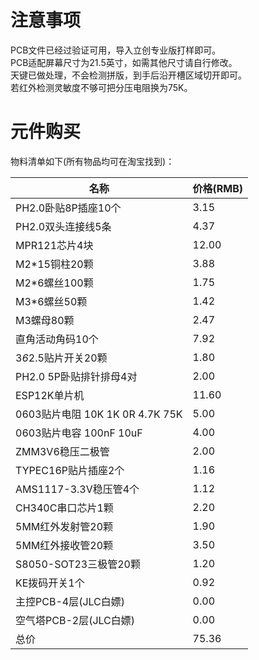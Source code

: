 # 注意事项

PCB文件已经过验证可用，导入立创专业版打样即可。  
PCB适配屏幕尺寸为21.5英寸，如需其他尺寸请自行修改。  
天键已做处理，不会检测拼版，到手后沿开槽区域切开即可。  
若红外检测灵敏度不够可把分压电阻换为75K。 

# 元件购买

物料清单如下(所有物品均可在淘宝找到)： 

名称                   |    价格(RMB)
----------------------|--------------
PH2.0卧贴8P插座10个     |    3.15
PH2.0双头连接线5条       |    4.37
MPR121芯片4块           |     12.00
M2*15铜柱20颗          |        3.88
M2*6螺丝100颗           |       1.75
M3*6螺丝50颗            |        1.42
M3螺母80颗              |         2.47
直角活动角码10个         |      7.92
3*6*2.5贴片开关20颗      |     1.80
PH2.0 5P卧贴排针排母4对  |  2.00
ESP12K单片机             |      11.60
0603贴片电阻 10K 1K 0R 4.7K 75K |   5.00
0603贴片电容 100nF 10uF        |        4.00
ZMM3V6稳压二极管          |   2.00
TYPEC16P贴片插座2个      |   1.16
AMS1117-3.3V稳压管4个    | 1.12
CH340C串口芯片1颗        |    2.20
5MM红外发射管20颗         |  1.90
5MM红外接收管20颗         |  3.50
S8050-SOT23三极管20颗    | 1.20
KE拨码开关1个            |        0.92
主控PCB-4层(JLC白嫖)      |   0.00
空气塔PCB-2层(JLC白嫖)    |  0.00
总价                     |             75.36
